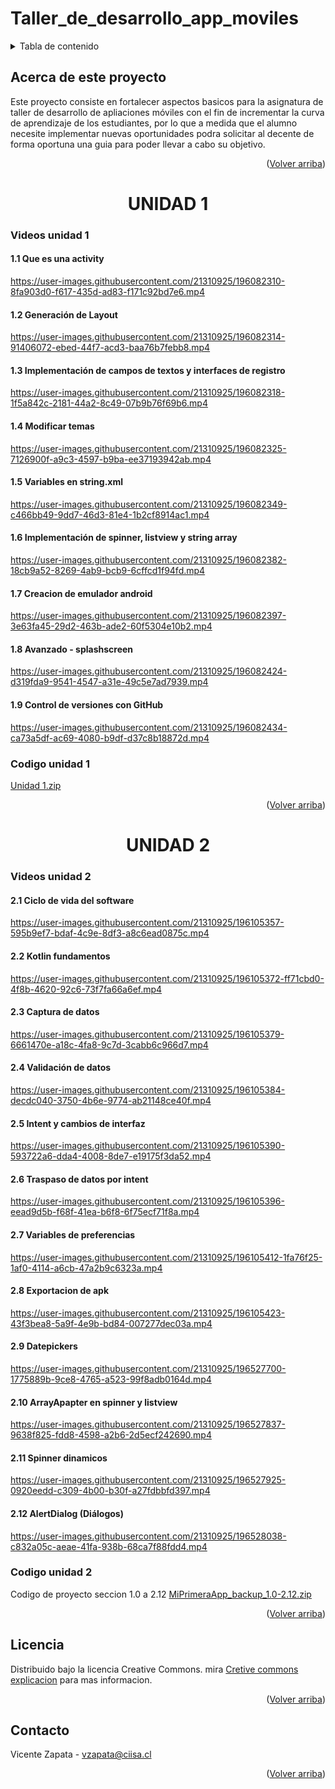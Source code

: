 # Taller_de_desarrollo_app_moviles
<!-- Improved compatibility of back to top link: See: https://github.com/othneildrew/Best-README-Template/pull/73 -->
<a name="readme-top"></a>

<!-- TABLE OF CONTENTS -->
<details>
  <summary>Tabla de contenido</summary>
  <ol>
    <li>
      <a href="#acerca-de-este-proyecto">Acerca de este proyecto</a>
    </li>
    <li>
      <a href="#unidad-1">Unidad 1</a>
      <ul>
        <li><a href="#videos-unidad-1">Videos unidad 1</a>
          <ul>
           <li><a href="#1.1">1.1	Que es una activity</a></li>
           <li><a href="#1.2">1.2	Generación de Layout</a></li>
           <li><a href="#1.3">1.3	Implementación de campos de textos y interfaces de registro</a></li>
           <li><a href="#1.4">1.4	Modificar temas</a></li>
           <li><a href="#1.5">1.5	Variables en string.xml</a></li>
           <li><a href="#1.6">1.6	Implementación de spinner, listview y string array</a></li>
           <li><a href="#1.7">1.7	Creacion de emulador android</a></li>
           <li><a href="#1.8">1.8	Avanzado - splashscreen</a></li>
           <li><a href="#1.9">1.9	Control de versiones con GitHub</a></li>
          </ul>
        </li>
        <li><a href="#codigo-unidad-1">Codigo unidad 1</a></li>
      </ul>
    </li>
    <li>
      <a href="#unidad-2">Unidad 2</a>
      <ul>
        <li><a href="#videos-unidad-2">Videos unidad 2</a>
          <ul>
           <li><a href="#2.1">2.1	Ciclo de vida del software</a></li>
           <li><a href="#2.2">2.2	Kotlin fundamentos</a></li>
           <li><a href="#2.3">2.3	Captura de datos</a></li>
           <li><a href="#2.4">2.4	Validación de datos </a></li>
           <li><a href="#2.5">2.5	Intent y cambios de interfaz</a></li>
           <li><a href="#2.6">2.6	Traspaso de datos por intent</a></li>
           <li><a href="#2.7">2.7	Variables de preferencias</a></li>
           <li><a href="#2.8">2.8	Exportacion de apk</a></li>
           <li><a href="#2.9">2.9	Datepickers</a></li>
           <li><a href="#2.10">2.10	ArrayApapter en spinner y listview</a></li>
           <li><a href="#2.11">2.11	Spinner dinamicos</a></li>
           <li><a href="#2.12">2.12	AlertDialog (Diálogos)</a></li>
          </ul>
        </li>
        <li><a href="#codigo-unidad-2">Codigo unidad 2</a></li>
      </ul>
    </li>
    <li><a href="#licencia">Licencia</a></li>
    <li><a href="#contacto">Contacto</a></li>
  </ol>
</details>



<!-- ABOUT THE PROJECT -->
## Acerca de este proyecto
 Este proyecto consiste en fortalecer aspectos basicos para la asignatura de taller de desarrollo de apliaciones móviles con el fin de incrementar la curva de aprendizaje de los estudiantes, por lo que a medida que el alumno necesite implementar nuevas oportunidades podra solicitar al decente de forma oportuna una guia para poder llevar a cabo su objetivo.

<p align="right">(<a href="#readme-top">Volver arriba</a>)</p>



## <h1 align="center">UNIDAD 1</h1>


### <h3>Videos unidad 1</h3>

#### <h4 id="1.1">1.1 Que es una activity</h4>
https://user-images.githubusercontent.com/21310925/196082310-8fa903d0-f617-435d-ad83-f171c92bd7e6.mp4
#### <h4 id="1.2">1.2 Generación de Layout</h4>
https://user-images.githubusercontent.com/21310925/196082314-91406072-ebed-44f7-acd3-baa76b7febb8.mp4
#### <h4 id="1.3">1.3 Implementación de campos de textos y interfaces de registro</h4>
https://user-images.githubusercontent.com/21310925/196082318-1f5a842c-2181-44a2-8c49-07b9b76f69b6.mp4
#### <h4 id="1.4">1.4 Modificar temas</h4>
https://user-images.githubusercontent.com/21310925/196082325-7126900f-a9c3-4597-b9ba-ee37193942ab.mp4
#### <h4 id="1.5">1.5 Variables en string.xml</h4>
https://user-images.githubusercontent.com/21310925/196082349-c466bb49-9dd7-46d3-81e4-1b2cf8914ac1.mp4
#### <h4 id="1.6">1.6 Implementación de spinner, listview y string array</h4>
https://user-images.githubusercontent.com/21310925/196082382-18cb9a52-8269-4ab9-bcb9-6cffcd1f94fd.mp4
#### <h4 id="1.7">1.7 Creacion de emulador android</h4>
https://user-images.githubusercontent.com/21310925/196082397-3e63fa45-29d2-463b-ade2-60f5304e10b2.mp4
#### <h4 id="1.8">1.8 Avanzado - splashscreen</h4>
https://user-images.githubusercontent.com/21310925/196082424-d319fda9-9541-4547-a31e-49c5e7ad7939.mp4
#### <h4 id="1.9">1.9 Control de versiones con GitHub</h4>
https://user-images.githubusercontent.com/21310925/196082434-ca73a5df-ac69-4080-b9df-d37c8b18872d.mp4


### <h3>Codigo unidad 1</h3>

[Unidad 1.zip](https://github.com/Vicentezapata/Taller_de_desarrollo_app_moviles/files/9796579/Unidad.1.zip)

<p align="right">(<a href="#readme-top">Volver arriba</a>)</p>

## <h1 align="center">UNIDAD 2</h1>


### <h3>Videos unidad 2</h3>
#### <h4 id="2.1">2.1	Ciclo de vida del software</h4>
https://user-images.githubusercontent.com/21310925/196105357-595b9ef7-bdaf-4c9e-8df3-a8c6ead0875c.mp4
#### <h4 id="2.2">2.2	Kotlin fundamentos</h4>
https://user-images.githubusercontent.com/21310925/196105372-ff71cbd0-4f8b-4620-92c6-73f7fa66a6ef.mp4
#### <h4 id="2.3">2.3	Captura de datos</h4>
https://user-images.githubusercontent.com/21310925/196105379-6661470e-a18c-4fa8-9c7d-3cabb6c966d7.mp4
#### <h4 id="2.4">2.4	Validación de datos </h4>
https://user-images.githubusercontent.com/21310925/196105384-decdc040-3750-4b6e-9774-ab21148ce40f.mp4
#### <h4 id="2.5">2.5	Intent y cambios de interfaz</h4>
https://user-images.githubusercontent.com/21310925/196105390-593722a6-dda4-4008-8de7-e19175f3da52.mp4
#### <h4 id="2.6">2.6	Traspaso de datos por intent</h4>
https://user-images.githubusercontent.com/21310925/196105396-eead9d5b-f68f-41ea-b6f8-6f75ecf71f8a.mp4
#### <h4 id="2.7">2.7	Variables de preferencias</h4>
https://user-images.githubusercontent.com/21310925/196105412-1fa76f25-1af0-4114-a6cb-47a2b9c6323a.mp4
#### <h4 id="2.8">2.8	Exportacion de apk</h4>
https://user-images.githubusercontent.com/21310925/196105423-43f3bea8-5a9f-4e9b-bd84-007277dec03a.mp4
#### <h4 id="2.9">2.9	Datepickers</h4>
https://user-images.githubusercontent.com/21310925/196527700-1775889b-9ce8-4765-a523-99f8adb0164d.mp4
#### <h4 id="2.10">2.10	ArrayApapter en spinner y listview</h4>
https://user-images.githubusercontent.com/21310925/196527837-9638f825-fdd8-4598-a2b6-2d5ecf242690.mp4
#### <h4 id="2.11">2.11	Spinner dinamicos</h4>
https://user-images.githubusercontent.com/21310925/196527925-0920eedd-c309-4b00-b30f-a27fdbbfd397.mp4
#### <h4 id="2.12">2.12	AlertDialog (Diálogos)</h4>
https://user-images.githubusercontent.com/21310925/196528038-c832a05c-aeae-41fa-938b-68ca7f88fdd4.mp4



### <h3>Codigo unidad 2</h3>
Codigo de proyecto seccion 1.0 a 2.12
[MiPrimeraApp_backup_1.0-2.12.zip](https://github.com/Vicentezapata/Taller_de_desarrollo_app_moviles/files/9814633/MiPrimeraApp_backup_1.0-2.12.zip)



<p align="right">(<a href="#readme-top">Volver arriba</a>)</p>

<!-- LICENSE -->
## Licencia

Distribuido bajo la licencia Creative Commons. mira [Cretive commons explicacion](https://creativecommons.org/licenses/) para mas informacion.

<p align="right">(<a href="#readme-top">Volver arriba</a>)</p>



<!-- CONTACT -->
## Contacto

Vicente Zapata - vzapata@ciisa.cl

<p align="right">(<a href="#readme-top">Volver arriba</a>)</p>
